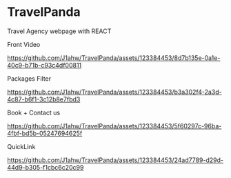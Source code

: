 # TravelPanda
Travel Agency webpage with REACT

Front Video 

https://github.com/J1ahw/TravelPanda/assets/123384453/8d7b135e-0a1e-40c9-b71b-c93c4df00811

Packages Filter

https://github.com/J1ahw/TravelPanda/assets/123384453/b3a302f4-2a3d-4c87-b6f1-3c12b8e7fbd3

Book + Contact us

https://github.com/J1ahw/TravelPanda/assets/123384453/5f60297c-96ba-4fbf-bd5b-05247694625f

QuickLink

https://github.com/J1ahw/TravelPanda/assets/123384453/24ad7789-d29d-44d9-b305-f1cbc6c20c99
